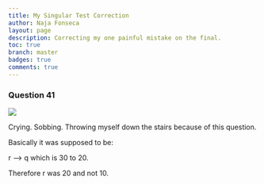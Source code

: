 ```yaml
---
title: My Singular Test Correction
author: Naja Fonseca
layout: page
description: Correcting my one painful mistake on the final.
toc: true
branch: master
badges: true
comments: true
---
```


### Question 41

![]({{site.baseurl}}/images/miss.jpg)

Crying. Sobbing. Throwing myself down the stairs because of this question. 

Basically it was supposed to be:

r --> q which is 30 to 20.

Therefore r was 20 and not 10.